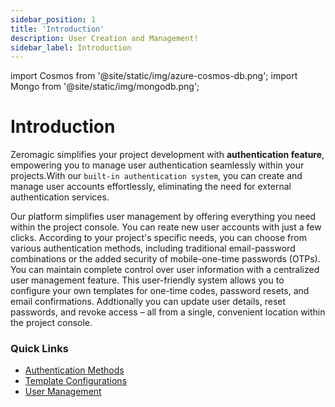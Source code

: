 ```yaml
---
sidebar_position: 1
title: 'Introduction'
description: User Creation and Management! 
sidebar_label: Introduction 
---
```


import Cosmos from '@site/static/img/azure-cosmos-db.png';
import Mongo from '@site/static/img/mongodb.png';

# Introduction

Zeromagic simplifies your project development with **authentication feature**, empowering you to manage user authentication seamlessly within your projects.With our `built-in authentication system`, you can create and manage user accounts effortlessly, eliminating the need for external authentication services.

Our platform simplifies user management by offering everything you need within the project console. You can reate new user accounts with just a few clicks. According to your project's specific needs, you can choose from various authentication methods, including traditional email-password combinations or the added security of mobile-one-time passwords (OTPs). You can maintain complete control over user information with a centralized user management feature. This user-friendly system allows you to configure your own templates for one-time codes, password resets, and email confirmations. Addtionally you can update user details, reset passwords, and revoke access – all from a single, convenient location within the project console.


### Quick Links
- [Authentication Methods](./methods.md)
- [Template Configurations](./templates.md)
- [User Management](./users.md)

